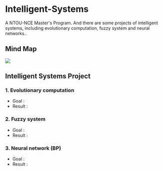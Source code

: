# Intelligent-Systems
A NTOU-NCE Master's Program. And there are some projects of intelligent systems, including evolutionary computation, fuzzy system and neural networks..
>

## Mind Map
![](https://github.com/tailer954/Intelligent-Systems/blob/master/%E6%99%BA%E6%85%A7%E5%9E%8B%E7%B3%BB%E7%B5%B1%E6%A6%82%E8%AB%96.png)
>

## Intelligent Systems Project
### 1. Evolutionary computation
- Goal : 
- Result : 
>
### 2. Fuzzy system
- Goal : 
- Result : 
>
### 3. Neural network (BP)
>
- Goal : 
- Result : 
